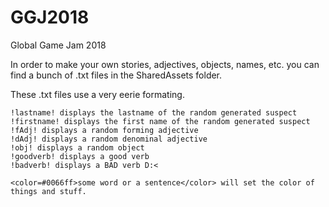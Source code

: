 # GGJ2018
Global Game Jam 2018 


In order to make your own stories, adjectives, objects, names, etc. you can find a bunch of .txt files in the SharedAssets folder.

These .txt files use a very eerie formating.

```
!lastname! displays the lastname of the random generated suspect
!firstname! displays the first name of the random generated suspect
!fAdj! displays a random forming adjective
!dAdj! displays a random denominal adjective
!obj! displays a random object
!goodverb! displays a good verb
!badverb! displays a BAD verb D:<

<color=#0066ff>some word or a sentence</color> will set the color of things and stuff.
```
